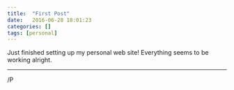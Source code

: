 ```yaml
---
title:  "First Post"
date:   2016-06-28 18:01:23
categories: []
tags: [personal]
---
```

Just finished setting up my personal web site!
Everything seems to be working alright.

---
/P
